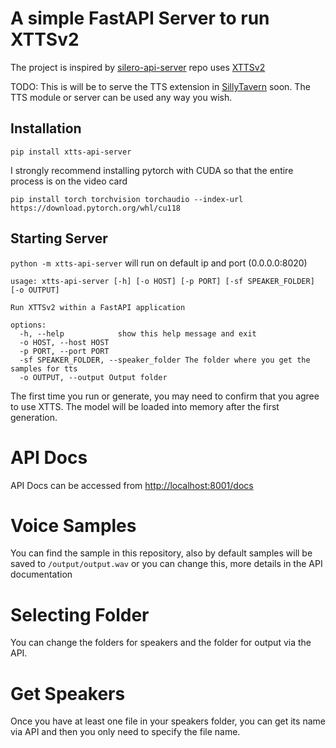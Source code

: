 #  A simple FastAPI Server to run XTTSv2

The project is inspired by [silero-api-server](https://github.com/ouoertheo/silero-api-server)
repo uses [XTTSv2](https://github.com/coqui-ai/TTS)

TODO: This is will be to serve the TTS extension in [SillyTavern](https://github.com/Cohee1207/SillyTavern) soon. The TTS module or server can be used any way you wish.

## Installation
`pip install xtts-api-server`

I strongly recommend installing pytorch with CUDA so that the entire process is on the video card 

`pip install torch torchvision torchaudio --index-url https://download.pytorch.org/whl/cu118`

## Starting Server
`python -m xtts-api-server` will run on default ip and port (0.0.0.0:8020)

```
usage: xtts-api-server [-h] [-o HOST] [-p PORT] [-sf SPEAKER_FOLDER] [-o OUTPUT]

Run XTTSv2 within a FastAPI application

options:
  -h, --help            show this help message and exit
  -o HOST, --host HOST
  -p PORT, --port PORT
  -sf SPEAKER_FOLDER, --speaker_folder The folder where you get the samples for tts
  -o OUTPUT, --output Output folder
```

The first time you run or generate, you may need to confirm that you agree to use XTTS.
The model will be loaded into memory after the first generation.

# API Docs
API Docs can be accessed from [http://localhost:8001/docs](http://localhost:8001/docs)

# Voice Samples
You can find the sample in this repository, also by default samples will be saved to `/output/output.wav` or you can change this, more details in the API documentation

# Selecting Folder
You can change the folders for speakers and the folder for output via the API.

# Get Speakers
Once you have at least one file in your speakers folder, you can get its name via API and then you only need to specify the file name.
